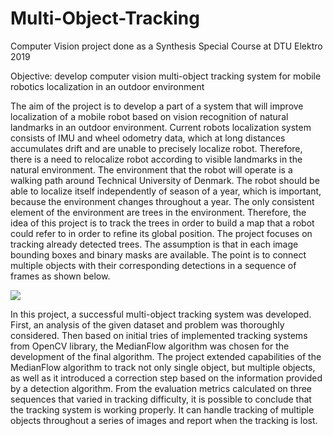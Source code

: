 # Multi-Object-Tracking
Computer Vision project done as a Synthesis Special Course at DTU Elektro 2019


Objective: develop computer vision multi-object tracking system for mobile robotics localization in an outdoor environment


The aim of the project is to develop a part of a system that will improve localization of a mobile robot based on vision recognition of natural landmarks in an outdoor environment. Current robots localization system consists of IMU and wheel odometry data, which at long distances accumulates drift and are unable to precisely localize robot. Therefore, there is a need to relocalize robot according to visible landmarks in the natural environment. The environment that the robot will operate is a walking path around Technical University of Denmark. The robot should be able to localize itself independently of season of a year, which is important, because the environment changes throughout a year. The only consistent element of the environment are trees in the environment. Therefore, the idea of this project is to track the trees in order to build a map that a robot could refer to in order to refine its global position. The project focuses on tracking already detected trees. The assumption is that in each image bounding boxes and binary masks are available. The point is to connect multiple objects with their corresponding detections in a sequence of frames as shown below.



![](Example_imgs/example_gif.gif)



In this project, a successful multi-object tracking system was developed. First, an analysis of the given dataset and problem was thoroughly considered. Then based on initial tries of implemented tracking systems from OpenCV library, the MedianFlow algorithm was chosen for the development of the final algorithm. The project extended capabilities of the MedianFlow algorithm to track not only single object, but multiple objects, as well as it introduced a correction step based on the information provided by a detection algorithm. From the evaluation metrics calculated on three sequences that varied in tracking difficulty, it is possible to conclude that the tracking system is working properly. It can handle tracking of multiple objects throughout a series of images and report when the tracking is lost.
